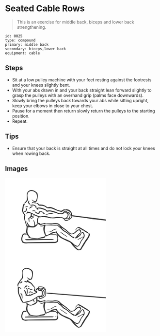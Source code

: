 # Seated Cable Rows
> This is an exercise for middle back, biceps and lower back strengthening.

``` 
id: 0025 
type: compound 
primary: middle back 
secondary: biceps,lower back 
equipment: cable 
``` 

## Steps

 - Sit at a low pulley machine with your feet resting against the footrests and your knees slightly bent.
 - With your abs drawn in and your back straight lean forward slightly to grasp the pulleys with an overhand grip (palms face downwards).
 - Slowly bring the pulleys back towards your abs while sitting upright, keep your elbows in close to your chest.
 - Pause for a moment then return slowly return the pulleys to the starting position.
 - Repeat.

## Tips

 - Ensure that your back is straight at all times and do not lock your knees when rowing back.

## Images

<svg width="250pt" height="190pt" viewBox="0 0 250 190" xmlns="http://www.w3.org/2000/svg">
  <g fill="#FFF">
    <path d="M0 0h250v103.37c-28.09-3.68-56.25-6.94-84.35-10.65.91-8.53-7.79-16.58-16.22-14.22-1.85-.06-3.95-.83-5.57.4-2.08 1.3-4.1 3.34-6.78 2.42-8.13-.51-14.43-6.22-22.11-8.23-3.17-1.23-6.55-.44-9.72.34-5.57-4.46-12.5-7.91-19.84-6.83-1.9-1.59-3.86-3.11-5.99-4.37-.73.54-1.45 1.07-2.17 1.61 2.77.58 4.74 2.51 6.01 4.94 4.17.92 8.6-.06 12.64 1.61 3.8.96 6.31 4.58 10.21 5.21 3.53.15 7.21-.64 10.55.96 7.36 2.9 14.6 6.24 22.37 7.92 2.63-.03 4.35-2.52 6.56-3.64 1.43-.21 2.89-.03 4.33-.03 2.5-1.3 5.27-1.25 7.93-.54-1.91.35-3.83.68-5.74.98-.11.54-.32 1.64-.43 2.18-2.02-.34-4.34-1.19-6.25-.04-1.35 1.26-2.36 2.82-3.42 4.32-3.02.19-6.09.49-9.1.02-2.74-.92-5.1-2.73-7.88-3.55-6.84-1.74-13.72-4.95-20.9-2.78-2.22-1.83-4.26-4.12-7.19-4.74-5.61-1.69-11.56-4.19-17.42-2.11-1.02.55-3.08 1.89-1.25 3.09 1.07.57 3.2 1.7 4.26 2.27-.34-.99-1.02-2.95-1.36-3.93 6.09-.34 11.68 2.18 17.4 3.81 2.13.7 3.24 2.85 4.69 4.42 3.66-.83 7.59-1.58 11.25-.32 5.77 2.17 12.06 2.79 17.49 5.86.38-.14 1.16-.4 1.55-.54 2.77.57 5.59 1.22 8.44.97 2.38-1.19 4.08-3.37 6.23-4.9 1.93 1.62 4.12 2.88 6.38 3.97.28 2.54.42 5.24-1.1 7.45-1.38 1.34-3.06 2.31-4.7 3.29-.02.76-.05 1.53-.07 2.29 4.32.35 8.42-1.04 12.6-1.83-3.23 2.43-7.1 4.26-11.2 4.35-1.25-.42-2.07-1.59-3.11-2.34l1.62-.29c-.52-.68-1.03-1.36-1.54-2.03-2.03-.72-4.04-1.51-6.01-2.37-3.03-.06-6.05-.33-9.06-.71-5.4-.83-10.61 1.79-16.01 1.11-3.74-.14-7.34-1.17-10.84-2.41-4.22-1.52-8.79-1.68-13.21-1.32-3.6 2.12-7.86.85-11.39-.72-8.75-2.92-16.34-9.01-25.71-9.94-.88 1.95-1.75 3.91-2.39 5.95 1.46-.89 2.86-1.86 4.22-2.9 2.44.35 4.84.92 7.22 1.52-.28 2.15-.23 4.39-.99 6.45-1.66 3.11-4.68 5.09-7.22 7.42l2.47.44c.2 2.48.41 5.04 1.84 7.17.32-3.01 0-6.02-.38-9 1.09-.54 2.18-1.08 3.28-1.62 2.02-3.52 6.25-3.12 9.65-4.22l.04-2.68c2.71 2.08 5.93 3.25 9.15 4.3-.84 2.44-2.21 4.69-2.86 7.19-.09 3.59-.54 7.19-.2 10.78a40.648 40.648 0 0 1-3.92 2.83c-1.06-4.62-1.12-10.09-5.05-13.4.99 5.2 4.25 10.32 2.29 15.7-4.03.05-8.48.46-12.05-1.75-2.67-3.35-4.46-7.34-7.39-10.51.65 3.89 2.6 7.35 4.31 10.85.77.45 1.54.9 2.31 1.36-.91-.16-1.82-.32-2.72-.49-.97-.82-1.98-1.59-2.97-2.37-.4-1.88-.9-3.73-1.69-5.48-.82-2.8-1.96-5.52-2.53-8.38-.25-3.05.34-6.09.43-9.14l-1.61 1.62c.23-1.21.43-2.43.6-3.66.45.75.93 1.48 1.41 2.2.68-2.22-1.21-3.46-2.26-4.98-1.91-2.16-2.39-5.11-3.4-7.72.67-3.21 1.48-6.42 1.4-9.73.72-2.37 3.79-5.11 2.1-7.47-.28-.08-.83-.26-1.11-.34-4.01 4.18-3.1 10.17-4.88 15.28-.17 4.23 1.92 8.36 4.5 11.65-.24 4.85.18 9.76 1.67 14.4 1.66 5.18 2.91 10.52 5.16 15.49-.03 3.9-.84 7.69-1.45 11.52-.48 6.22 4.44 10.9 7.97 15.4-1.21.13-2.42.18-3.62.38 10.18 3.35 21.3 4.11 31.85 2.12 3.83-.57 8.62 0 11.29-3.43l.08-3.19c-2.02 1.85-4.54 2.95-7.24 3.26-4.49.38-8.45 3.06-12.98 3.08-5.4-.11-10.78-.76-16.07-1.86-2.97-3.76-6.36-7.42-7.52-12.21-1.57-4.27.98-8.66-.05-13.01.88.42 2.63 1.24 3.51 1.65a331.58 331.58 0 0 1-3.36-3.08c5.54.94 11.27 2.53 16.87 1.02 3.25-1.07 5.45-3.81 7.76-6.16-.02-.92-.08-2.75-.1-3.66 2.05 1.57 3.69 4.44 6.65 4.11 3.85.18 7.28-3.44 11.09-1.67.29-.1.86-.31 1.15-.41 4.61.13 9.24-.07 13.82.56 5.98.83 12.05-2.33 17.9.12 2.74 1.74 4.64 4.49 6.42 7.14-2.46-1.81-4.46-4.24-7.12-5.75-4.64-.73-9.36.85-14.02-.02-5.84-.98-11.7.63-17.56.08-1.73-.21-3.28.75-4.88 1.24-2.57.99-5.4.64-8.08 1 3.35 2.24 7.61 1.7 10.77-.65-2.51 5.64-2.03 12.24.32 17.84 1.08 3.38 2.13 6.84 4.52 9.56.49-.55 1.47-1.65 1.96-2.19 3.23-.82 6.49-1.63 9.46-3.17 4.18.05 8.35.04 12.53.03 5.24 3.74 4.67 10.71 3.29 16.25-1.98 1.09-4.07 2.28-6.43 2.09-22.01.16-44.01.42-66.01.91-3.86.15-8.21.76-11.45-1.86-3.53-4.7-1.85-10.78.43-15.62 1.67-3.08 5.62-1.28 8.31-1.48-.86-3.27-4.45-3.31-7.12-2.61-4.08 1.67-4.69 6.59-5.81 10.29-1.26 3.83.33 7.91 2.06 11.32 4.08 2.51 8.9 3.04 13.55 2.15 22-.22 44.01-.36 66.01-.45 3.54.11 7.65-1.23 9.12-4.75.82-4.54 0-9.2-1.26-13.58.27-.34.55-.69.84-1.03 4.81 7.17 13.33 9.93 20.7 13.6 4.14 2.19 9.41 2.9 12.2 7.06 4.02 5.88 9 11.07 14.66 15.38 2.87 2.28 6.71 1 9.81-.03 2.84-5.61 6.87-10.5 9.82-16.04 4.02-6.93 10.04-12.9 12.09-20.83.84-2.39-1.99-3.58-3.25-5.03.43 3.94.03 8.14-2.63 11.29-6.97 9.36-12.75 19.51-18.62 29.56-1.83-.19-4.13.81-5.58-.67-3.51-3.33-6.64-7.07-10.49-10.03 3.19 1.83 6.59 4.76 10.5 3.91 6.44-2.66 6.53-10.68 10.64-15.45 2.44-3.61 6.51-6.75 6.35-11.52.21-3.64-1.79-6.87-4-9.58-2.96.91-5.65 2.79-6.8 5.76-1.21 3.16-4.49 4.5-7.22 6.05 4.1-3.77 7.58-8.15 9.58-13.4-1.27-1.97-2.69-4.93-5.55-4.42-5.58 1.15-9.02 5.95-13.23 9.28-2.66 1.08-6.24 2.28-8.64.06-2.4-1.85-4.83-3.69-6.98-5.83-4.64-4.75-10.69-7.72-15.6-12.14-2.57-2.36-4.8-5.61-8.5-6.19-4.23-1.38-8.65-.37-12.91.25-5.36.21-10.74-.4-16.09.33-1.27-.47-2.53-1.87-3.98-1.11-3.81 1.18-7.76 1.83-11.74 2.04.73-.6 1.54-1.08 2.29-1.65-2.25-.32-4.46-.88-6.72-1.19.36-2.26.39-4.56.18-6.84.8-2.28 1.56-4.57 2.1-6.92 3.66.92 7.33-.18 10.87-1.08 1.96.58 3.96 1.08 6.02 1.17 5.18-.01 9.9 2.7 15.11 2.56 6.48.83 12.87-1.36 19.33-.49 3.2.28 6.81-.67 9.59 1.44 2 1.83 2.93 5.23 6.09 5.36 5.8.73 10.3-3.62 14.55-6.84.22-1.22.45-2.44.68-3.66l-1.52-.6c-.63 1.62-1.26 3.24-1.86 4.87-.5-.37-1-.74-1.49-1.1.59-3.22 2.53-6.6 1.15-9.89-.57-2.03-2.5-3.11-4.03-4.35-2.14.39-4.3.67-6.46.9 1.15-1.32 2.32-2.62 3.49-3.92 2.92.72 5.91 1.91 7.6 4.54 1.34 2.69 1.31 5.77 1.59 8.69 15.68 2.29 31.54 3.39 47.13 6.28 2.57.14 5.14.22 7.72.32-1.28.24-2.55.47-3.82.7 11.77.39 23.42 2.56 35.16 3.56l.01-.91V190H0V0m55.67 35.63c-3.67 5.93-.49 12.97-1.94 19.35-1.18 3.15-4.19 5.01-6.02 7.72l.44.41c1.48.59 2.39-.75 3.34-1.63 1.91-1.91 4.1-3.81 4.91-6.49-.04-5.32-2.52-10.83-.28-16 1.1-3.34 4.6-5.09 7.72-6.11 4.92.21 10.33 1.99 13.32 6.11 2.25 5.01 2.32 11.09.02 16.12-.62 1.4-1.32 3.11-3.08 3.3-3.16-.76-5.5-3.21-8.43-4.48.99 1.53 2.29 2.8 3.58 4.07 1.02.7 2.03 1.42 3.04 2.14-1.7.13-3.4.29-5.1.46-.44.92-.88 1.85-1.31 2.78 2.97-.83 5.49-3.2 8.72-1.76l-3.23 1.34c1.68.05 5.04.16 6.72.22-1.32-.97-2.84-1.58-4.28-2.33 4.63-.12 5.62-5.12 6.33-8.7.69-4.58 1.35-9.49-.24-13.97-3.47-3.51-7.61-6.76-12.77-7-4.32-1.31-8.77 1.2-11.46 4.45m2.85 20.94c-1.13 1.9-1.95 3.98-1.92 6.23 2.55 1.03 3.87 3.5 5.92 5.12.18-2.59-1.53-4.75-3.58-6.09.34-1.65.73-3.29 1.16-4.92-.4-.08-1.19-.26-1.58-.34m3.76 12.38c2.74.2 5.47-.63 8.21-.23 1.96.54 3.59 1.82 5.33 2.81-.55.11-1.65.32-2.2.43 1.2 1.01 3.47 3.72 4.58 1.2-1.93-5.94-11.4-9.29-15.92-4.21m-12.54 3.78c2.64-.03 5.28-.26 7.87-.84-2.17-1.72-6.51-1.97-7.87.84m9.27 4.16a221.1 221.1 0 0 1 9.67-5.54c-1.56-.22-3.12-.23-4.67-.04-2.24 1.23-3.71 3.44-5 5.58m-6.43-2.26c-.32 2.92-.49 6.01-2.93 8.04-.85.15-2.53.45-3.37.6 1.36 1.21 3.81 2.22 4.94.17 2.58-1.96 4.07-6.4 1.36-8.81m13.34 8.05c3.08.15 6.13-.45 8.99-1.57-3.05-.88-6.44-.37-8.99 1.57M83.3 83.9c-.13.99-.38 2.98-.51 3.97-1.33-.57-2.66-1.17-3.99-1.76a33.45 33.45 0 0 1-4.04-2.49c-.45-.01-1.35-.02-1.8-.03 2.23 3.73 6.74 6.23 11.11 5.48 1.55-.87 1.42-3.13 2.34-4.54 2.42-1.13 4.61.6 6.63 1.72.71 3.11 4.07 3.85 6.82 4.11-2.98-2.27-5.06-5.84-8.85-6.9-2.51-1.35-5.25-.45-7.71.44m16.75 7.04c3.43.9 6.64-.99 10.02-1.18 3.36-.65 6.87.23 10.16-.81-6.72-2.67-13.82-.58-20.18 1.99m-37.29 10.15c3.28.92 5.69-2.04 8.9-1.68-2.19-3.51-6.62-.09-8.9 1.68m110.5 29.11c2.78-1.68 4.52-4.49 6.76-6.75 4.75 2.25 9.78 4.07 13.51 7.94v-2.07c2.9 4.65 9.04 5.64 12.96 9.31-.19-.82-.59-2.46-.79-3.29-3.81-3.34-8.71-5.14-12.69-8.28-4.11-1.84-7.62-5.37-12.31-5.56-3.03 2.39-5.86 5.09-7.44 8.7M48.42 153.14c1.8.53 3.62 1.17 5.52 1.1 19.71.03 39.4-.61 59.11-.64 2.6-.15 5.57.47 7.65-1.52-4.13-1.01-8.4-.52-12.6-.57-18.05.04-36.09.21-54.14.2-1.97-.18-3.81.59-5.54 1.43z"/>
    <path d="M155.89 86.42c5.13.64 4.51 6.82 3.4 10.49-.52 3.55-4.83 3.35-7.43 4.4 1.27-1.43 2.65-2.78 3.61-4.44-.02-1.19-.17-2.39-.3-3.57l.97 2.07c1.16-3.01 1.78-6.19-.25-8.95zM66.16 89.74c2.21.7 4.34 1.58 6.51 2.38-1.9 1.52-3.98 2.89-6.53 2.53-.02-1.64-.01-3.28.02-4.91zM99.89 117.52c9.4-.18 18.78.94 28.17.36 3.02-.06 3.94 3.46 6.21 4.81 4.62 2.69 7.21 7.8 12.02 10.27 8.61 4.03 14.78 11.77 23.01 16.37 2.08.14 1.93-2.16 1.89-3.58l-3.12.32c-4.21-2.76-8.09-6.03-12.01-9.19-3.24-3.66-8.27-4.83-11.74-8.19-1.9-1.74-3.59-3.69-5.44-5.48 7.96 3.46 14.44 9.4 20.86 15.08 3.14 2.74 7.56 1.08 11.02-.07 3.76-2.32 6.69-5.75 10.31-8.29 1.48.37 3.41-.16 4.52 1.12.18 1.32.31 2.64.38 3.96-3.53 4.06-8.49 6.99-10.69 12.08-.85.44-4.31.72-2.55 2.21 2.93 1.15 6.17-.45 8.21-2.6 2.11-2.13 5.46-3.11 6.61-6.09.88-2.03 1.73-4.64 4.39-4.76 2.53 2.31 2.88 6.02 2.89 9.23-.71.1-2.13.31-2.84.41-3.92 3.65-10.21 3.89-13.28 8.41 4.55-2.01 9.22-4 13.2-7.03.24.07.73.2.97.27l.28 1.25c-3.4 4.09-6.65 8.47-8.43 13.55-.96 2.57-2.71 4.71-4.77 6.48-4.3-.72-8.49-2.65-11.25-6.11-7.13-6.68-16.62-9.77-25.4-13.6-5.51-2.89-10.16-7.28-13.9-12.21-1.02-1.22-.67-2.93-.89-4.38-4.2 2.41-9.48.79-13.52 3.58-4.44 2.66-8.78 5.84-14.14 6.26-.35-2.14-.76-4.28-1.34-6.37-2.86-5.6-.92-12.25.37-18.07m9.1 16.01c-2.15.17-4.31.1-6.46.19 4.3 1.39 8.92.48 13.01-1.16 2.61-1.26 4.55-3.86 7.52-4.32 1.6-.34 3.29-.59 4.49-1.81-7.44-1.42-11.56 6.58-18.56 7.1m26.82-.18c2.74 3.66 7.04 5.53 10.63 8.19 2.66 1.5 4.87 3.76 7.76 4.83-1.44-1.77-3.12-3.36-5.15-4.43-4.62-2.54-8.32-6.55-13.24-8.59z"/>
    <path d="M114.71 138.7c3.56-1.23 7.14-2.42 10.77-3.42 1.25 1.59 2.55 3.14 3.88 4.66-.38.5-.77 1-1.16 1.5-.57-.64-1.71-1.91-2.28-2.54-3.73-.27-7.48.09-11.21-.2z"/>
  </g>
  <g fill="#333">
    <path d="M55.67 35.63c2.69-3.25 7.14-5.76 11.46-4.45 5.16.24 9.3 3.49 12.77 7 1.59 4.48.93 9.39.24 13.97-.71 3.58-1.7 8.58-6.33 8.7 1.44.75 2.96 1.36 4.28 2.33-1.68-.06-5.04-.17-6.72-.22l3.23-1.34c-3.23-1.44-5.75.93-8.72 1.76.43-.93.87-1.86 1.31-2.78 1.7-.17 3.4-.33 5.1-.46-1.01-.72-2.02-1.44-3.04-2.14-1.29-1.27-2.59-2.54-3.58-4.07 2.93 1.27 5.27 3.72 8.43 4.48 1.76-.19 2.46-1.9 3.08-3.3 2.3-5.03 2.23-11.11-.02-16.12-2.99-4.12-8.4-5.9-13.32-6.11-3.12 1.02-6.62 2.77-7.72 6.11-2.24 5.17.24 10.68.28 16-.81 2.68-3 4.58-4.91 6.49-.95.88-1.86 2.22-3.34 1.63l-.44-.41c1.83-2.71 4.84-4.57 6.02-7.72 1.45-6.38-1.73-13.42 1.94-19.35z"/>
    <path d="M58.52 56.57c.39.08 1.18.26 1.58.34-.43 1.63-.82 3.27-1.16 4.92 2.05 1.34 3.76 3.5 3.58 6.09-2.05-1.62-3.37-4.09-5.92-5.12-.03-2.25.79-4.33 1.92-6.23z"/>
    <path d="M77.25 63.84c.72-.54 1.44-1.07 2.17-1.61 2.13 1.26 4.09 2.78 5.99 4.37 7.34-1.08 14.27 2.37 19.84 6.83 3.17-.78 6.55-1.57 9.72-.34 7.68 2.01 13.98 7.72 22.11 8.23 2.68.92 4.7-1.12 6.78-2.42 1.62-1.23 3.72-.46 5.57-.4 8.43-2.36 17.13 5.69 16.22 14.22 28.1 3.71 56.26 6.97 84.35 10.65v1.7l-.01.91c-11.74-1-23.39-3.17-35.16-3.56 1.27-.23 2.54-.46 3.82-.7-2.58-.1-5.15-.18-7.72-.32-15.59-2.89-31.45-3.99-47.13-6.28-.28-2.92-.25-6-1.59-8.69-1.69-2.63-4.68-3.82-7.6-4.54-1.17 1.3-2.34 2.6-3.49 3.92 2.16-.23 4.32-.51 6.46-.9 1.53 1.24 3.46 2.32 4.03 4.35 1.38 3.29-.56 6.67-1.15 9.89.49.36.99.73 1.49 1.1.6-1.63 1.23-3.25 1.86-4.87l1.52.6c-.23 1.22-.46 2.44-.68 3.66-4.25 3.22-8.75 7.57-14.55 6.84-3.16-.13-4.09-3.53-6.09-5.36-2.78-2.11-6.39-1.16-9.59-1.44-6.46-.87-12.85 1.32-19.33.49-5.21.14-9.93-2.57-15.11-2.56-2.06-.09-4.06-.59-6.02-1.17-3.54.9-7.21 2-10.87 1.08-.54 2.35-1.3 4.64-2.1 6.92.21 2.28.18 4.58-.18 6.84 2.26.31 4.47.87 6.72 1.19-.75.57-1.56 1.05-2.29 1.65 3.98-.21 7.93-.86 11.74-2.04 1.45-.76 2.71.64 3.98 1.11 5.35-.73 10.73-.12 16.09-.33 4.26-.62 8.68-1.63 12.91-.25 3.7.58 5.93 3.83 8.5 6.19 4.91 4.42 10.96 7.39 15.6 12.14 2.15 2.14 4.58 3.98 6.98 5.83 2.4 2.22 5.98 1.02 8.64-.06 4.21-3.33 7.65-8.13 13.23-9.28 2.86-.51 4.28 2.45 5.55 4.42-2 5.25-5.48 9.63-9.58 13.4 2.73-1.55 6.01-2.89 7.22-6.05 1.15-2.97 3.84-4.85 6.8-5.76 2.21 2.71 4.21 5.94 4 9.58.16 4.77-3.91 7.91-6.35 11.52-4.11 4.77-4.2 12.79-10.64 15.45-3.91.85-7.31-2.08-10.5-3.91 3.85 2.96 6.98 6.7 10.49 10.03 1.45 1.48 3.75.48 5.58.67 5.87-10.05 11.65-20.2 18.62-29.56 2.66-3.15 3.06-7.35 2.63-11.29 1.26 1.45 4.09 2.64 3.25 5.03-2.05 7.93-8.07 13.9-12.09 20.83-2.95 5.54-6.98 10.43-9.82 16.04-3.1 1.03-6.94 2.31-9.81.03-5.66-4.31-10.64-9.5-14.66-15.38-2.79-4.16-8.06-4.87-12.2-7.06-7.37-3.67-15.89-6.43-20.7-13.6-.29.34-.57.69-.84 1.03 1.26 4.38 2.08 9.04 1.26 13.58-1.47 3.52-5.58 4.86-9.12 4.75-22 .09-44.01.23-66.01.45-4.65.89-9.47.36-13.55-2.15-1.73-3.41-3.32-7.49-2.06-11.32 1.12-3.7 1.73-8.62 5.81-10.29 2.67-.7 6.26-.66 7.12 2.61-2.69.2-6.64-1.6-8.31 1.48-2.28 4.84-3.96 10.92-.43 15.62 3.24 2.62 7.59 2.01 11.45 1.86 22-.49 44-.75 66.01-.91 2.36.19 4.45-1 6.43-2.09 1.38-5.54 1.95-12.51-3.29-16.25-4.18.01-8.35.02-12.53-.03-2.97 1.54-6.23 2.35-9.46 3.17-.49.54-1.47 1.64-1.96 2.19-2.39-2.72-3.44-6.18-4.52-9.56-2.35-5.6-2.83-12.2-.32-17.84-3.16 2.35-7.42 2.89-10.77.65 2.68-.36 5.51-.01 8.08-1 1.6-.49 3.15-1.45 4.88-1.24 5.86.55 11.72-1.06 17.56-.08 4.66.87 9.38-.71 14.02.02 2.66 1.51 4.66 3.94 7.12 5.75-1.78-2.65-3.68-5.4-6.42-7.14-5.85-2.45-11.92.71-17.9-.12-4.58-.63-9.21-.43-13.82-.56-.29.1-.86.31-1.15.41-3.81-1.77-7.24 1.85-11.09 1.67-2.96.33-4.6-2.54-6.65-4.11.02.91.08 2.74.1 3.66-2.31 2.35-4.51 5.09-7.76 6.16-5.6 1.51-11.33-.08-16.87-1.02 1.11 1.03 2.23 2.06 3.36 3.08-.88-.41-2.63-1.23-3.51-1.65 1.03 4.35-1.52 8.74.05 13.01 1.16 4.79 4.55 8.45 7.52 12.21 5.29 1.1 10.67 1.75 16.07 1.86 4.53-.02 8.49-2.7 12.98-3.08 2.7-.31 5.22-1.41 7.24-3.26l-.08 3.19c-2.67 3.43-7.46 2.86-11.29 3.43-10.55 1.99-21.67 1.23-31.85-2.12 1.2-.2 2.41-.25 3.62-.38-3.53-4.5-8.45-9.18-7.97-15.4.61-3.83 1.42-7.62 1.45-11.52-2.25-4.97-3.5-10.31-5.16-15.49-1.49-4.64-1.91-9.55-1.67-14.4-2.58-3.29-4.67-7.42-4.5-11.65 1.78-5.11.87-11.1 4.88-15.28.28.08.83.26 1.11.34 1.69 2.36-1.38 5.1-2.1 7.47.08 3.31-.73 6.52-1.4 9.73 1.01 2.61 1.49 5.56 3.4 7.72 1.05 1.52 2.94 2.76 2.26 4.98-.48-.72-.96-1.45-1.41-2.2-.17 1.23-.37 2.45-.6 3.66l1.61-1.62c-.09 3.05-.68 6.09-.43 9.14.57 2.86 1.71 5.58 2.53 8.38.79 1.75 1.29 3.6 1.69 5.48.99.78 2 1.55 2.97 2.37.9.17 1.81.33 2.72.49-.77-.46-1.54-.91-2.31-1.36-1.71-3.5-3.66-6.96-4.31-10.85 2.93 3.17 4.72 7.16 7.39 10.51 3.57 2.21 8.02 1.8 12.05 1.75 1.96-5.38-1.3-10.5-2.29-15.7 3.93 3.31 3.99 8.78 5.05 13.4 1.36-.87 2.68-1.81 3.92-2.83-.34-3.59.11-7.19.2-10.78.65-2.5 2.02-4.75 2.86-7.19-3.22-1.05-6.44-2.22-9.15-4.3l-.04 2.68c-3.4 1.1-7.63.7-9.65 4.22-1.1.54-2.19 1.08-3.28 1.62.38 2.98.7 5.99.38 9-1.43-2.13-1.64-4.69-1.84-7.17l-2.47-.44c2.54-2.33 5.56-4.31 7.22-7.42.76-2.06.71-4.3.99-6.45-2.38-.6-4.78-1.17-7.22-1.52a48.516 48.516 0 0 1-4.22 2.9c.64-2.04 1.51-4 2.39-5.95 9.37.93 16.96 7.02 25.71 9.94 3.53 1.57 7.79 2.84 11.39.72 4.42-.36 8.99-.2 13.21 1.32 3.5 1.24 7.1 2.27 10.84 2.41 5.4.68 10.61-1.94 16.01-1.11 3.01.38 6.03.65 9.06.71 1.97.86 3.98 1.65 6.01 2.37.51.67 1.02 1.35 1.54 2.03l-1.62.29c1.04.75 1.86 1.92 3.11 2.34 4.1-.09 7.97-1.92 11.2-4.35-4.18.79-8.28 2.18-12.6 1.83.02-.76.05-1.53.07-2.29 1.64-.98 3.32-1.95 4.7-3.29 1.52-2.21 1.38-4.91 1.1-7.45-2.26-1.09-4.45-2.35-6.38-3.97-2.15 1.53-3.85 3.71-6.23 4.9-2.85.25-5.67-.4-8.44-.97-.39.14-1.17.4-1.55.54-5.43-3.07-11.72-3.69-17.49-5.86-3.66-1.26-7.59-.51-11.25.32-1.45-1.57-2.56-3.72-4.69-4.42-5.72-1.63-11.31-4.15-17.4-3.81.34.98 1.02 2.94 1.36 3.93-1.06-.57-3.19-1.7-4.26-2.27-1.83-1.2.23-2.54 1.25-3.09 5.86-2.08 11.81.42 17.42 2.11 2.93.62 4.97 2.91 7.19 4.74 7.18-2.17 14.06 1.04 20.9 2.78 2.78.82 5.14 2.63 7.88 3.55 3.01.47 6.08.17 9.1-.02 1.06-1.5 2.07-3.06 3.42-4.32 1.91-1.15 4.23-.3 6.25.04.11-.54.32-1.64.43-2.18 1.91-.3 3.83-.63 5.74-.98-2.66-.71-5.43-.76-7.93.54-1.44 0-2.9-.18-4.33.03-2.21 1.12-3.93 3.61-6.56 3.64-7.77-1.68-15.01-5.02-22.37-7.92-3.34-1.6-7.02-.81-10.55-.96-3.9-.63-6.41-4.25-10.21-5.21-4.04-1.67-8.47-.69-12.64-1.61-1.27-2.43-3.24-4.36-6.01-4.94m78.64 22.58c2.03 2.76 1.41 5.94.25 8.95l-.97-2.07c.13 1.18.28 2.38.3 3.57-.96 1.66-2.34 3.01-3.61 4.44 2.6-1.05 6.91-.85 7.43-4.4 1.11-3.67 1.73-9.85-3.4-10.49m-89.73 3.32c-.03 1.63-.04 3.27-.02 4.91 2.55.36 4.63-1.01 6.53-2.53-2.17-.8-4.3-1.68-6.51-2.38m33.73 27.78c-1.29 5.82-3.23 12.47-.37 18.07.58 2.09.99 4.23 1.34 6.37 5.36-.42 9.7-3.6 14.14-6.26 4.04-2.79 9.32-1.17 13.52-3.58.22 1.45-.13 3.16.89 4.38 3.74 4.93 8.39 9.32 13.9 12.21 8.78 3.83 18.27 6.92 25.4 13.6 2.76 3.46 6.95 5.39 11.25 6.11 2.06-1.77 3.81-3.91 4.77-6.48 1.78-5.08 5.03-9.46 8.43-13.55l-.28-1.25c-.24-.07-.73-.2-.97-.27-3.98 3.03-8.65 5.02-13.2 7.03 3.07-4.52 9.36-4.76 13.28-8.41.71-.1 2.13-.31 2.84-.41-.01-3.21-.36-6.92-2.89-9.23-2.66.12-3.51 2.73-4.39 4.76-1.15 2.98-4.5 3.96-6.61 6.09-2.04 2.15-5.28 3.75-8.21 2.6-1.76-1.49 1.7-1.77 2.55-2.21 2.2-5.09 7.16-8.02 10.69-12.08-.07-1.32-.2-2.64-.38-3.96-1.11-1.28-3.04-.75-4.52-1.12-3.62 2.54-6.55 5.97-10.31 8.29-3.46 1.15-7.88 2.81-11.02.07-6.42-5.68-12.9-11.62-20.86-15.08 1.85 1.79 3.54 3.74 5.44 5.48 3.47 3.36 8.5 4.53 11.74 8.19 3.92 3.16 7.8 6.43 12.01 9.19l3.12-.32c.04 1.42.19 3.72-1.89 3.58-8.23-4.6-14.4-12.34-23.01-16.37-4.81-2.47-7.4-7.58-12.02-10.27-2.27-1.35-3.19-4.87-6.21-4.81-9.39.58-18.77-.54-28.17-.36m14.82 21.18c3.73.29 7.48-.07 11.21.2.57.63 1.71 1.9 2.28 2.54.39-.5.78-1 1.16-1.5-1.33-1.52-2.63-3.07-3.88-4.66-3.63 1-7.21 2.19-10.77 3.42z"/>
    <path d="M62.28 68.95c4.52-5.08 13.99-1.73 15.92 4.21-1.11 2.52-3.38-.19-4.58-1.2.55-.11 1.65-.32 2.2-.43-1.74-.99-3.37-2.27-5.33-2.81-2.74-.4-5.47.43-8.21.23zM49.74 72.73c1.36-2.81 5.7-2.56 7.87-.84-2.59.58-5.23.81-7.87.84z"/>
    <path d="M59.01 76.89c1.29-2.14 2.76-4.35 5-5.58 1.55-.19 3.11-.18 4.67.04a221.1 221.1 0 0 0-9.67 5.54zM52.58 74.63c2.71 2.41 1.22 6.85-1.36 8.81-1.13 2.05-3.58 1.04-4.94-.17.84-.15 2.52-.45 3.37-.6 2.44-2.03 2.61-5.12 2.93-8.04zM65.92 82.68c2.55-1.94 5.94-2.45 8.99-1.57-2.86 1.12-5.91 1.72-8.99 1.57zM83.3 83.9c2.46-.89 5.2-1.79 7.71-.44 3.79 1.06 5.87 4.63 8.85 6.9-2.75-.26-6.11-1-6.82-4.11-2.02-1.12-4.21-2.85-6.63-1.72-.92 1.41-.79 3.67-2.34 4.54-4.37.75-8.88-1.75-11.11-5.48.45.01 1.35.02 1.8.03 1.28.93 2.64 1.75 4.04 2.49 1.33.59 2.66 1.19 3.99 1.76.13-.99.38-2.98.51-3.97zM100.05 90.94c6.36-2.57 13.46-4.66 20.18-1.99-3.29 1.04-6.8.16-10.16.81-3.38.19-6.59 2.08-10.02 1.18zM62.76 101.09c2.28-1.77 6.71-5.19 8.9-1.68-3.21-.36-5.62 2.6-8.9 1.68zM173.26 130.2c1.58-3.61 4.41-6.31 7.44-8.7 4.69.19 8.2 3.72 12.31 5.56 3.98 3.14 8.88 4.94 12.69 8.28.2.83.6 2.47.79 3.29-3.92-3.67-10.06-4.66-12.96-9.31v2.07c-3.73-3.87-8.76-5.69-13.51-7.94-2.24 2.26-3.98 5.07-6.76 6.75zM108.99 133.53c7-.52 11.12-8.52 18.56-7.1-1.2 1.22-2.89 1.47-4.49 1.81-2.97.46-4.91 3.06-7.52 4.32-4.09 1.64-8.71 2.55-13.01 1.16 2.15-.09 4.31-.02 6.46-.19zM135.81 133.35c4.92 2.04 8.62 6.05 13.24 8.59 2.03 1.07 3.71 2.66 5.15 4.43-2.89-1.07-5.1-3.33-7.76-4.83-3.59-2.66-7.89-4.53-10.63-8.19zM48.42 153.14c1.73-.84 3.57-1.61 5.54-1.43 18.05.01 36.09-.16 54.14-.2 4.2.05 8.47-.44 12.6.57-2.08 1.99-5.05 1.37-7.65 1.52-19.71.03-39.4.67-59.11.64-1.9.07-3.72-.57-5.52-1.1z"/>
  </g>
</svg>

<svg width="250pt" height="190pt" viewBox="0 0 250 190" xmlns="http://www.w3.org/2000/svg">
  <g fill="#FFF">
    <path d="M0 0h250v104.59c-41.66-3.5-83.34-6.58-125-9.96-7.81-.26-15.62-1.89-23.42-1.24.16.35.48 1.04.63 1.39 7.36 1.56 15.09 1.26 22.58 2.23 22.4 1.79 44.81 3.42 67.2 5.31 19.35 1.28 38.65 3.36 58.01 4.33V190H0V0m50.65 31.95c-3.33 1.73-7.98 3.54-8.17 7.95-1.81 6.39 2.28 14.29-2.98 19.6-3.31 2.88-4.82 7.09-7.58 10.43-1.94 2.32-1.02 5.49-.9 8.19 2.82-2.44 1.39-7.06 4.65-9.09 1.24-2.19 1.94-4.75 3.75-6.57 1.89-1.95 4.12-3.81 4.95-6.5-.21-5.81-2.67-11.96.18-17.52 1.72-2.34 4.39-4.16 7.29-4.59 4.74.2 9.7 1.91 12.93 5.5 2.55 4.87 2.85 11 .65 16.08-.68 1.58-1.28 3.66-3.25 3.99-3.19-.74-5.57-3.2-8.53-4.48 1.62 2.48 4.02 4.28 6.36 6.02-1.55.23-3.09.45-4.64.67-.82 1.25-1.65 2.5-2.5 3.73-1.06-.49-2.12-.97-3.17-1.46-.83.21-2.47.62-3.3.82 2.26 1.15 4.51 2.31 6.68 3.62.13-.58.39-1.75.51-2.33 2.47.88 4.87 1.93 7.21 3.11 4.55 1.53 6.14 6.6 9.81 9.33 2.78 1.97 3.16 6.02.36 8.16.21 3.25 3.96 3.47 5.26 5.92-4.52 2.25-9.5 3.41-13.98 5.76-.74-.42-1.47-.84-2.2-1.28l2.37-.67-2.72-.28c.27 1.06.52 2.14.77 3.21-2.13-.25-4.26-.48-6.38-.77 2.42-5.43 2.21-12.46-.17-17.67-.84.12-1.63.38-2.37.79 4.16 4.34 2.68 10.85.91 15.92-.49-4.05-.93-10.08-5.94-10.97 1.69 4.23 4.6 8.03 4.54 12.82-.48.05-1.43.15-1.91.21 4.68 1.43 9.58 1.3 14.39.66 2.8-.85 5.22-2.59 7.85-3.83 2.5-1.3 5.32-1.91 7.66-3.52.34-1.97.3-3.99-.75-5.74-.01 3.43-1.96 2.76-3.94 1.72-.24-3.61.37-7.55-1.62-10.78-1.65-1.96-3.56-3.7-4.92-5.89-2.58-4.17-7.23-6.21-11.4-8.39 1.89-2.89 5.52-2.16 8.42-2.81 1.58-1.6 2.47-3.73 2.9-5.91 1.15-4.98 2-10.32.44-15.3-3.92-5.44-10.82-8.43-17.52-7.86M35.48 70.08c2.69-.06 5.38-.98 7.21-3.03-.13-1.02-.3-2.04-.51-3.04-2.03 2.24-4.38 4.14-6.7 6.07m11.77 13.04c1.81-1.18 2.9-3.06 4.04-4.82.67.4 1.33.42 1.96.06.21-.23.63-.69.83-.92-.4-.25-1.21-.74-1.62-.98.38-.75 1.14-2.25 1.51-3-3.46 2-5.99 5.73-6.72 9.66m7.5-7.03c1.73 1.41 3.64 2.61 5.76 3.32-1.15-2.25-2.99-4.21-5.76-3.32m-23.2 11.84c-.29 8.44 5.36 15.21 7.21 23.11 1.16 2.48 3.19 4.42 4.76 6.64 8.74.95 17.39-2.34 25.15-6.11 1.34 1.97 2.55 4.06 4.32 5.69-.28-1.82-.13-4.18-2.11-5.15-.06-.69-.11-1.37-.15-2.06 2.68-.74 4.7-2.71 6.81-4.4-.25 2.13-.46 4.29-.28 6.44 0 1.72.72 4.01-1.2 5-3.37 1.95-6.6 4.25-10.26 5.64-4.63.9-9.55-.92-11.89-5.16-.48.41-.96.83-1.44 1.24 1.66 3.94.36 8.24-.55 12.21-1.06 6.67 4.21 11.76 7.98 16.53-.76.26-3.47-.67-2.54.86 5.74 1.59 11.69 2.2 17.61 2.74 6.06.6 11.9-1.59 17.94-1.66 3.24-.16 8.25-2.12 6.19-6.23-2.82 4.05-8.23 2.75-12.2 4.57-7.54 3.46-16.02 1.26-23.81-.03-1.61-2.04-3.23-4.08-4.78-6.16-3.11-4.63-4.29-10.61-2.11-15.88-.38-.97-.76-1.93-1.13-2.9 2.25.74 4.49 1.56 6.83 2 4.01.44 7.62-1.57 11.23-2.94 3.07-1.09 4.78-4.05 7.16-6.08 0-.85 0-2.54.01-3.38 2.24 1.87 4.29 4.91 7.68 3.92 3.38.13 6.81-3.96 9.85-1.28.31-.19.94-.56 1.26-.74 4.26.32 8.56-.21 12.8.49 6.36 1.25 12.74-2.32 18.99.18 2.65 1.86 4.69 4.46 6.35 7.2-2.31-1.67-4.19-3.85-6.49-5.52-2.51-1.03-5.26-.22-7.85-.11-5.01.61-9.97-1.07-14.98-.3-3.2-.18-6.58 1.43-9.59-.19-3.88 1.68-7.87 2.89-12.16 2.42 2.42 3.26 7.53 1.49 10.29-.51-2.28 4.8-2.17 10.5-.63 15.49 1.9 3.96 2.02 8.89 5.56 11.93.44-.54 1.32-1.61 1.76-2.15 3.22-.82 6.55-1.44 9.43-3.18 4.16.13 8.33.06 12.49.09 1.21 1.23 2.43 2.45 3.64 3.67-.36 1.85-.21 3.73.29 5.55-.48.45-1.44 1.34-1.92 1.78-1.6.05-3.21.07-4.8.3 2.77.81 5.6-.02 7.38-2.3-.2-1.25-.41-2.49-.6-3.73l2.07 1.69-1.36-4.25c.32-.38.65-.76.98-1.13 2.58 3.94 6.45 6.84 10.69 8.81 5.78 2.77 11.44 5.94 17.58 7.85 1.65 1.18 3.44 2.26 4.58 3.99 4.54 6.6 10.23 12.55 17.01 16.86 2.49-.3 5.18-.22 7.36-1.66 3.43-5.8 7.52-11.19 10.65-17.16 4.08-6.3 9.39-12.12 11.37-19.51.78-2.36-1.71-3.77-3.48-4.6-2.93-3.59-7.52-5-11.14-7.7-1.82-1.34-3.73-2.58-5.85-3.39-2.69-1.71-5.42-3.75-8.76-3.77-3.11 2.39-5.95 5.17-7.52 8.85 2.73-1.82 4.53-4.61 6.77-6.93 4.75 2.27 9.82 4.07 13.54 7.97-.01-.51-.03-1.55-.05-2.07.81 1.28 1.65 2.59 3.12 3.19 3.73 2.02 7.33 4.23 10.81 6.66-.78 2.78-1.4 5.73-3.29 8.02-4.97 6.7-9.3 13.84-13.71 20.92-1.45 2.96-2.96 5.9-4.9 8.58-1.83-.16-4.15 1.01-5.61-.49-3.46-3.44-6.67-7.17-10.59-10.12 2.94 1.73 5.9 3.95 9.42 4.15 4.47-.79 6.76-5.32 8.22-9.17 1.87-5.83 6.84-9.78 9.72-15.03.79-4.51-.48-9.18-3.75-12.43-3.03.58-5.76 2.65-6.82 5.59-1.06 3.25-4.52 4.48-7.23 6 3-3.43 7.56-6.3 7.79-11.32l.6.79c.25-.69.76-2.08 1.02-2.77-.94-2.17-2.52-4.81-5.28-4.49-4.51 1.08-8.05 4.24-11.15 7.52-2.14 2.56-5.75 3.2-8.92 3.02-2.34-.97-3.97-3.1-5.97-4.58-.48.51-.96 1.02-1.43 1.53 2.76 1.66 4.84 5.1 8.44 4.9 2.57-.31 5.24-.72 7.53-1.99 3.34-2.45 6.2-5.47 9.57-7.88 1.3.11 2.59.28 3.88.51 1.35 1.07.64 3.1 1.01 4.59-3.75 4.16-8.72 7.33-11.03 12.61l-3.72-.24c.57.92 1.14 1.83 1.72 2.74 5.3-.01 8.5-4.26 12.58-6.87 1.96-1.4 2.57-3.89 3.43-6.01.69-.42 2.08-1.25 2.77-1.67 2.56 2.46 3.24 6.12 3.12 9.53l-2.9.4c-2.42 1.53-4.73 3.29-7.46 4.25-2.25.84-4.59 1.9-5.75 4.15 4.53-2.09 9.26-4.01 13.21-7.11.24.08.71.25.94.34.09.31.25.92.33 1.23-3.43 4.06-6.64 8.46-8.45 13.51-.95 2.59-2.71 4.76-4.78 6.54-4.04-.7-8.11-2.35-10.78-5.58-6.12-6.16-14.44-9.27-22.28-12.61-7.15-2.46-12.94-7.78-17.48-13.68-1.07-1.22-.74-2.96-.92-4.43-3.99 2.39-9.01.82-12.95 3.29-4.7 2.66-9.12 6.15-14.73 6.58-.29-3.08-1.21-6.02-2.41-8.86-.92-5.23.14-10.54 1.44-15.62 9.4-.2 18.78.96 28.18.35 3.03-.05 3.98 3.46 6.25 4.83 4.77 2.86 7.48 8.19 12.6 10.61 5.34 2.26 9.29 6.63 13.94 9.93 3.52 2.58 6.61 6.08 11.09 7-.4-1.2-.83-2.39-1.28-3.56-8.55-2.62-13.72-10.86-21.62-14.68-4.08-2-6.98-5.57-10.06-8.78 5.6 2.55 10.72 6.14 15.18 10.37.43-.53.85-1.05 1.28-1.57-4.72-4.55-10.34-7.98-15.55-11.92-2.64-2.03-4.51-4.94-7.39-6.66-3.61-1.34-7.59-2.01-11.4-1.2-6.71 1.79-13.72-.52-20.45 1.26-.83-1.14-2.18-2.31-3.68-1.47-3.43 1.34-7.08 1.69-10.72 2.04-1.23-2.42-3.47-3.12-6.06-2.76-.13-2.45-.17-4.89-.33-7.33 1.42-.34 2.85-.66 4.29-.92-.4.74-1.21 2.21-1.62 2.94 1.42.91 2.72 2.26 4.5 2.38 2.3-.47 4.47-1.42 6.72-2.1 2.78-1.98 6.75-3.52 7.44-7.29.3-5.64 1.4-12-2.21-16.89-3.56-5.08-10.67-4.29-16.12-4.28-.3.94-.59 1.88-.89 2.82-3.87.57-5.24 4.65-7.38 7.33 3.21.61 4.25-2.69 5.78-4.64-.21 1.53-.06 2.98 1.75 3.22.49.9 1 1.81 1.51 2.71 2.19-.15 4.38-.29 6.58-.42.82 3.72 1.55 8.34-.55 11.69-3.35.7-7.21-.35-10.09 1.93-6.41 4.45-13.01 9.1-20.62 11.19-4.56.6-8.98 1.83-13.43 2.87-3.63-4.21-5.18-9.67-7.49-14.63-1.15-2.68-2.72-5.2-3.53-8.03-.71-4.6-.09-9.28-.46-13.91 2.12 1.56 4.09 3.34 6.37 4.69-.66-3.27-4.01-5.85-7.39-5.27L33 76.85c-2.62 3.14-.99 7.37-1.45 11.08m24.13-6.34c1.55 2.23 4.28 2.92 6.66 3.88 2.25.76 4.64 2.12 6.91.73-4.58-1.38-8.74-4.09-13.57-4.61m2.17 10.71c1.8.65 3.64.32 5.41-.29 2.07.52 4.16 1.01 6.3 1.09-2.21-1.71-4.87-2.64-7.55-3.32-1.38.85-2.77 1.69-4.16 2.52m-21.13 3.69c.85.27 2.56.8 3.41 1.07 1.21 3.67.98 7.72 2.73 11.2.4-3.89.23-7.87-.63-11.69-1.2-2.11-3.81-1.88-5.51-.58m34.82 21.73c.62.73.62.73 0 0m37.41 15.82c-2.1.15-4.2.09-6.29.18 4.02 1.34 8.32.5 12.21-.88 2.95-1.09 4.92-4.08 8.13-4.6 1.61-.34 3.31-.63 4.59-1.77-7.47-1.5-11.61 6.6-18.64 7.07m37.44 7.95c2.68 1.5 4.89 3.8 7.83 4.82-1.32-1.51-2.75-2.95-4.5-3.95-4.88-2.61-8.76-6.79-13.87-9.02 2.69 3.66 6.98 5.51 10.54 8.15M40.4 148.18c-1.35 3.83.44 7.78 1.95 11.27 2.38 1.26 4.96 2.11 7.57 2.73 2.69-.08 5.33-.75 8.03-.68 21.02.05 42.04-.34 63.06-.3 3-.01 6.32-.3 8.54-2.57 3.16-2.68 1.48-7.48 1.43-10.97-.84 1.62-1.5 3.32-2.15 5.02.8 3.63-2.48 5.92-5.76 5.83-24.65.16-49.31.61-73.95 1.04-5.26-.33-7.68-6.4-6.32-10.91.71-2.45 1.05-5.16 2.59-7.27 1.89-2.36 5.16-.72 7.65-.76-.2-3.53-3.63-3.12-6.21-2.97-4.58 1.33-5.28 6.65-6.43 10.54m8.67 4.26c.19.43.57 1.28.76 1.71 20.75.3 41.48-.58 62.22-.55 2.92-.22 6.26.61 8.67-1.51-1.87-.38-3.77-.68-5.69-.64-13 .16-26.01.02-39.02.34-8.97.14-18.06-.8-26.94.65z"/>
    <path d="M83.51 81.9c.71-1.93 2.42-3.2 4.48-2.61 3.55.49 7.69 1.11 9.9 4.28-.53.42-1.06.84-1.59 1.27.77.56 2.31 1.68 3.07 2.24.56 4.31.44 8.69.21 13.01-3.37 4.3-9.01 5.17-13.9 6.68-.09-1.26-.16-2.52-.22-3.77 1.18.27 2.35.56 3.52.87 2.85-1.14 7-1.43 7.97-4.96.82-3.37.65-6.94.33-10.36-1.27-3.34-5.27-3.87-8.37-4.19-1.92-.53-1.9 2.44-2.7 3.33-1.27-1.23-1.56-2.9-1.51-4.59 3.75-.93 7.57.05 11.11 1.29-.1-.9-.52-1.7-1-2.46-3.78-.37-7.56-1.27-11.3-.03z"/>
    <path d="M89.43 85.83c5.02-.95 5.85 4.81 7.05 8.29-.87 2.87-1.41 6.23-4.35 7.78 1.03-4.19 1.09-8.52.72-12.8a48.016 48.016 0 0 1-3.42-3.27zM114.75 138.74c3.53-1.31 7.11-2.47 10.74-3.47 1.26 1.61 2.58 3.18 3.93 4.73-.42.47-.83.94-1.24 1.41-.56-.63-1.69-1.88-2.26-2.51-3.72-.27-7.45.1-11.17-.16z"/>
  </g>
  <g fill="#333">
    <path d="M50.65 31.95c6.7-.57 13.6 2.42 17.52 7.86 1.56 4.98.71 10.32-.44 15.3-.43 2.18-1.32 4.31-2.9 5.91-2.9.65-6.53-.08-8.42 2.81 4.17 2.18 8.82 4.22 11.4 8.39 1.36 2.19 3.27 3.93 4.92 5.89 1.99 3.23 1.38 7.17 1.62 10.78 1.98 1.04 3.93 1.71 3.94-1.72 1.05 1.75 1.09 3.77.75 5.74-2.34 1.61-5.16 2.22-7.66 3.52-2.63 1.24-5.05 2.98-7.85 3.83-4.81.64-9.71.77-14.39-.66.48-.06 1.43-.16 1.91-.21.06-4.79-2.85-8.59-4.54-12.82 5.01.89 5.45 6.92 5.94 10.97 1.77-5.07 3.25-11.58-.91-15.92a6.84 6.84 0 0 1 2.37-.79c2.38 5.21 2.59 12.24.17 17.67 2.12.29 4.25.52 6.38.77-.25-1.07-.5-2.15-.77-3.21l2.72.28-2.37.67c.73.44 1.46.86 2.2 1.28 4.48-2.35 9.46-3.51 13.98-5.76-1.3-2.45-5.05-2.67-5.26-5.92 2.8-2.14 2.42-6.19-.36-8.16-3.67-2.73-5.26-7.8-9.81-9.33a62.92 62.92 0 0 0-7.21-3.11c-.12.58-.38 1.75-.51 2.33-2.17-1.31-4.42-2.47-6.68-3.62.83-.2 2.47-.61 3.3-.82 1.05.49 2.11.97 3.17 1.46.85-1.23 1.68-2.48 2.5-3.73 1.55-.22 3.09-.44 4.64-.67-2.34-1.74-4.74-3.54-6.36-6.02 2.96 1.28 5.34 3.74 8.53 4.48 1.97-.33 2.57-2.41 3.25-3.99 2.2-5.08 1.9-11.21-.65-16.08-3.23-3.59-8.19-5.3-12.93-5.5-2.9.43-5.57 2.25-7.29 4.59-2.85 5.56-.39 11.71-.18 17.52-.83 2.69-3.06 4.55-4.95 6.5-1.81 1.82-2.51 4.38-3.75 6.57-3.26 2.03-1.83 6.65-4.65 9.09-.12-2.7-1.04-5.87.9-8.19 2.76-3.34 4.27-7.55 7.58-10.43 5.26-5.31 1.17-13.21 2.98-19.6.19-4.41 4.84-6.22 8.17-7.95z"/>
    <path d="M35.48 70.08c2.32-1.93 4.67-3.83 6.7-6.07.21 1 .38 2.02.51 3.04-1.83 2.05-4.52 2.97-7.21 3.03zM47.25 83.12c.73-3.93 3.26-7.66 6.72-9.66-.37.75-1.13 2.25-1.51 3 .41.24 1.22.73 1.62.98-.2.23-.62.69-.83.92-.63.36-1.29.34-1.96-.06-1.14 1.76-2.23 3.64-4.04 4.82zM54.75 76.09c2.77-.89 4.61 1.07 5.76 3.32-2.12-.71-4.03-1.91-5.76-3.32z"/>
    <path d="M31.55 87.93c.46-3.71-1.17-7.94 1.45-11.08l.01 2.51c3.38-.58 6.73 2 7.39 5.27-2.28-1.35-4.25-3.13-6.37-4.69.37 4.63-.25 9.31.46 13.91.81 2.83 2.38 5.35 3.53 8.03 2.31 4.96 3.86 10.42 7.49 14.63 4.45-1.04 8.87-2.27 13.43-2.87 7.61-2.09 14.21-6.74 20.62-11.19 2.88-2.28 6.74-1.23 10.09-1.93 2.1-3.35 1.37-7.97.55-11.69-2.2.13-4.39.27-6.58.42-.51-.9-1.02-1.81-1.51-2.71-1.81-.24-1.96-1.69-1.75-3.22-1.53 1.95-2.57 5.25-5.78 4.64 2.14-2.68 3.51-6.76 7.38-7.33.3-.94.59-1.88.89-2.82 5.45-.01 12.56-.8 16.12 4.28 3.61 4.89 2.51 11.25 2.21 16.89-.69 3.77-4.66 5.31-7.44 7.29-2.25.68-4.42 1.63-6.72 2.1-1.78-.12-3.08-1.47-4.5-2.38.41-.73 1.22-2.2 1.62-2.94-1.44.26-2.87.58-4.29.92.16 2.44.2 4.88.33 7.33 2.59-.36 4.83.34 6.06 2.76 3.64-.35 7.29-.7 10.72-2.04 1.5-.84 2.85.33 3.68 1.47 6.73-1.78 13.74.53 20.45-1.26 3.81-.81 7.79-.14 11.4 1.2 2.88 1.72 4.75 4.63 7.39 6.66 5.21 3.94 10.83 7.37 15.55 11.92-.43.52-.85 1.04-1.28 1.57-4.46-4.23-9.58-7.82-15.18-10.37 3.08 3.21 5.98 6.78 10.06 8.78 7.9 3.82 13.07 12.06 21.62 14.68.45 1.17.88 2.36 1.28 3.56-4.48-.92-7.57-4.42-11.09-7-4.65-3.3-8.6-7.67-13.94-9.93-5.12-2.42-7.83-7.75-12.6-10.61-2.27-1.37-3.22-4.88-6.25-4.83-9.4.61-18.78-.55-28.18-.35-1.3 5.08-2.36 10.39-1.44 15.62 1.2 2.84 2.12 5.78 2.41 8.86 5.61-.43 10.03-3.92 14.73-6.58 3.94-2.47 8.96-.9 12.95-3.29.18 1.47-.15 3.21.92 4.43 4.54 5.9 10.33 11.22 17.48 13.68 7.84 3.34 16.16 6.45 22.28 12.61 2.67 3.23 6.74 4.88 10.78 5.58 2.07-1.78 3.83-3.95 4.78-6.54 1.81-5.05 5.02-9.45 8.45-13.51-.08-.31-.24-.92-.33-1.23-.23-.09-.7-.26-.94-.34-3.95 3.1-8.68 5.02-13.21 7.11 1.16-2.25 3.5-3.31 5.75-4.15 2.73-.96 5.04-2.72 7.46-4.25l2.9-.4c.12-3.41-.56-7.07-3.12-9.53-.69.42-2.08 1.25-2.77 1.67-.86 2.12-1.47 4.61-3.43 6.01-4.08 2.61-7.28 6.86-12.58 6.87-.58-.91-1.15-1.82-1.72-2.74l3.72.24c2.31-5.28 7.28-8.45 11.03-12.61-.37-1.49.34-3.52-1.01-4.59-1.29-.23-2.58-.4-3.88-.51-3.37 2.41-6.23 5.43-9.57 7.88-2.29 1.27-4.96 1.68-7.53 1.99-3.6.2-5.68-3.24-8.44-4.9.47-.51.95-1.02 1.43-1.53 2 1.48 3.63 3.61 5.97 4.58 3.17.18 6.78-.46 8.92-3.02 3.1-3.28 6.64-6.44 11.15-7.52 2.76-.32 4.34 2.32 5.28 4.49-.26.69-.77 2.08-1.02 2.77l-.6-.79c-.23 5.02-4.79 7.89-7.79 11.32 2.71-1.52 6.17-2.75 7.23-6 1.06-2.94 3.79-5.01 6.82-5.59 3.27 3.25 4.54 7.92 3.75 12.43-2.88 5.25-7.85 9.2-9.72 15.03-1.46 3.85-3.75 8.38-8.22 9.17-3.52-.2-6.48-2.42-9.42-4.15 3.92 2.95 7.13 6.68 10.59 10.12 1.46 1.5 3.78.33 5.61.49 1.94-2.68 3.45-5.62 4.9-8.58 4.41-7.08 8.74-14.22 13.71-20.92 1.89-2.29 2.51-5.24 3.29-8.02-3.48-2.43-7.08-4.64-10.81-6.66-1.47-.6-2.31-1.91-3.12-3.19.02.52.04 1.56.05 2.07-3.72-3.9-8.79-5.7-13.54-7.97-2.24 2.32-4.04 5.11-6.77 6.93 1.57-3.68 4.41-6.46 7.52-8.85 3.34.02 6.07 2.06 8.76 3.77 2.12.81 4.03 2.05 5.85 3.39 3.62 2.7 8.21 4.11 11.14 7.7 1.77.83 4.26 2.24 3.48 4.6-1.98 7.39-7.29 13.21-11.37 19.51-3.13 5.97-7.22 11.36-10.65 17.16-2.18 1.44-4.87 1.36-7.36 1.66-6.78-4.31-12.47-10.26-17.01-16.86-1.14-1.73-2.93-2.81-4.58-3.99-6.14-1.91-11.8-5.08-17.58-7.85-4.24-1.97-8.11-4.87-10.69-8.81-.33.37-.66.75-.98 1.13l1.36 4.25-2.07-1.69c.19 1.24.4 2.48.6 3.73-1.78 2.28-4.61 3.11-7.38 2.3 1.59-.23 3.2-.25 4.8-.3.48-.44 1.44-1.33 1.92-1.78-.5-1.82-.65-3.7-.29-5.55-1.21-1.22-2.43-2.44-3.64-3.67-4.16-.03-8.33.04-12.49-.09-2.88 1.74-6.21 2.36-9.43 3.18-.44.54-1.32 1.61-1.76 2.15-3.54-3.04-3.66-7.97-5.56-11.93-1.54-4.99-1.65-10.69.63-15.49-2.76 2-7.87 3.77-10.29.51 4.29.47 8.28-.74 12.16-2.42 3.01 1.62 6.39.01 9.59.19 5.01-.77 9.97.91 14.98.3 2.59-.11 5.34-.92 7.85.11 2.3 1.67 4.18 3.85 6.49 5.52-1.66-2.74-3.7-5.34-6.35-7.2-6.25-2.5-12.63 1.07-18.99-.18-4.24-.7-8.54-.17-12.8-.49-.32.18-.95.55-1.26.74-3.04-2.68-6.47 1.41-9.85 1.28-3.39.99-5.44-2.05-7.68-3.92-.01.84-.01 2.53-.01 3.38-2.38 2.03-4.09 4.99-7.16 6.08-3.61 1.37-7.22 3.38-11.23 2.94-2.34-.44-4.58-1.26-6.83-2 .37.97.75 1.93 1.13 2.9-2.18 5.27-1 11.25 2.11 15.88 1.55 2.08 3.17 4.12 4.78 6.16 7.79 1.29 16.27 3.49 23.81.03 3.97-1.82 9.38-.52 12.2-4.57 2.06 4.11-2.95 6.07-6.19 6.23-6.04.07-11.88 2.26-17.94 1.66-5.92-.54-11.87-1.15-17.61-2.74-.93-1.53 1.78-.6 2.54-.86-3.77-4.77-9.04-9.86-7.98-16.53.91-3.97 2.21-8.27.55-12.21.48-.41.96-.83 1.44-1.24 2.34 4.24 7.26 6.06 11.89 5.16 3.66-1.39 6.89-3.69 10.26-5.64 1.92-.99 1.2-3.28 1.2-5-.18-2.15.03-4.31.28-6.44-2.11 1.69-4.13 3.66-6.81 4.4.04.69.09 1.37.15 2.06 1.98.97 1.83 3.33 2.11 5.15-1.77-1.63-2.98-3.72-4.32-5.69-7.76 3.77-16.41 7.06-25.15 6.11-1.57-2.22-3.6-4.16-4.76-6.64-1.85-7.9-7.5-14.67-7.21-23.11m51.96-6.03c3.74-1.24 7.52-.34 11.3.03.48.76.9 1.56 1 2.46-3.54-1.24-7.36-2.22-11.11-1.29-.05 1.69.24 3.36 1.51 4.59.8-.89.78-3.86 2.7-3.33 3.1.32 7.1.85 8.37 4.19.32 3.42.49 6.99-.33 10.36-.97 3.53-5.12 3.82-7.97 4.96-1.17-.31-2.34-.6-3.52-.87.06 1.25.13 2.51.22 3.77 4.89-1.51 10.53-2.38 13.9-6.68.23-4.32.35-8.7-.21-13.01-.76-.56-2.3-1.68-3.07-2.24.53-.43 1.06-.85 1.59-1.27-2.21-3.17-6.35-3.79-9.9-4.28-2.06-.59-3.77.68-4.48 2.61m5.92 3.93c1.08 1.15 2.23 2.23 3.42 3.27.37 4.28.31 8.61-.72 12.8 2.94-1.55 3.48-4.91 4.35-7.78-1.2-3.48-2.03-9.24-7.05-8.29m25.32 52.91c3.72.26 7.45-.11 11.17.16.57.63 1.7 1.88 2.26 2.51.41-.47.82-.94 1.24-1.41a117.21 117.21 0 0 1-3.93-4.73c-3.63 1-7.21 2.16-10.74 3.47z"/>
    <path d="M55.68 81.59c4.83.52 8.99 3.23 13.57 4.61-2.27 1.39-4.66.03-6.91-.73-2.38-.96-5.11-1.65-6.66-3.88zM57.85 92.3c1.39-.83 2.78-1.67 4.16-2.52 2.68.68 5.34 1.61 7.55 3.32-2.14-.08-4.23-.57-6.3-1.09-1.77.61-3.61.94-5.41.29zM101.58 93.39c7.8-.65 15.61.98 23.42 1.24 41.66 3.38 83.34 6.46 125 9.96v2.06c-19.36-.97-38.66-3.05-58.01-4.33-22.39-1.89-44.8-3.52-67.2-5.31-7.49-.97-15.22-.67-22.58-2.23-.15-.35-.47-1.04-.63-1.39zM36.72 95.99c1.7-1.3 4.31-1.53 5.51.58.86 3.82 1.03 7.8.63 11.69-1.75-3.48-1.52-7.53-2.73-11.2-.85-.27-2.56-.8-3.41-1.07zM71.54 117.72c.62.73.62.73 0 0zM108.95 133.54c7.03-.47 11.17-8.57 18.64-7.07-1.28 1.14-2.98 1.43-4.59 1.77-3.21.52-5.18 3.51-8.13 4.6-3.89 1.38-8.19 2.22-12.21.88 2.09-.09 4.19-.03 6.29-.18zM146.39 141.49c-3.56-2.64-7.85-4.49-10.54-8.15 5.11 2.23 8.99 6.41 13.87 9.02 1.75 1 3.18 2.44 4.5 3.95-2.94-1.02-5.15-3.32-7.83-4.82zM40.4 148.18c1.15-3.89 1.85-9.21 6.43-10.54 2.58-.15 6.01-.56 6.21 2.97-2.49.04-5.76-1.6-7.65.76-1.54 2.11-1.88 4.82-2.59 7.27-1.36 4.51 1.06 10.58 6.32 10.91 24.64-.43 49.3-.88 73.95-1.04 3.28.09 6.56-2.2 5.76-5.83.65-1.7 1.31-3.4 2.15-5.02.05 3.49 1.73 8.29-1.43 10.97-2.22 2.27-5.54 2.56-8.54 2.57-21.02-.04-42.04.35-63.06.3-2.7-.07-5.34.6-8.03.68-2.61-.62-5.19-1.47-7.57-2.73-1.51-3.49-3.3-7.44-1.95-11.27z"/>
    <path d="M49.07 152.44c8.88-1.45 17.97-.51 26.94-.65 13.01-.32 26.02-.18 39.02-.34 1.92-.04 3.82.26 5.69.64-2.41 2.12-5.75 1.29-8.67 1.51-20.74-.03-41.47.85-62.22.55-.19-.43-.57-1.28-.76-1.71z"/>
  </g>
</svg>
